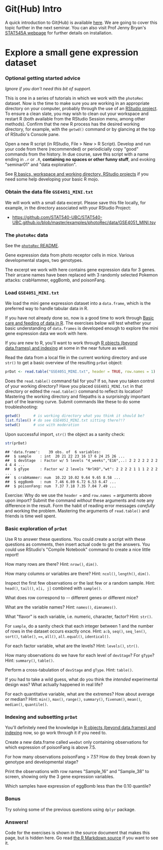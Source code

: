 Git(Hub) Intro
========================================================
A quick introduction to Git(Hub) is available [here](githubPres.pdf). We are going to cover this topic further in the next seminar. You can also visit Prof Jenny Bryan's [STAT545A webpage](https://stat545-ubc.github.io/git01_git-install.html) for further details on installation. 

Explore a small gene expression dataset
========================================================



### Optional getting started advice

*Ignore if you don't need this bit of support.*

This is one in a series of tutorials in which we work with the `photoRec` dataset. Now is the time to make sure you are working in an appropriate directory on your computer, probably through the use of an [RStudio project](https://stat545-ubc.github.io/block002_hello-r-workspace-wd-project.html). To ensure a clean slate, you may wish to clean out your workspace and restart R (both available from the RStudio Session menu, among other methods). Confirm that the new R process has the desired working directory, for example, with the `getwd()` command or by glancing at the top of RStudio's Console pane.

Open a new R script (in RStudio, File > New > R Script). Develop and run your code from there (recommended) or periodicially copy "good" commands from the history. In due course, save this script with a name ending in `.r` or `.R`, __containing no spaces or other funny stuff__, and evoking "seminar01" and "data exploration".

See [R basics, workspace and working directory, RStudio projects](https://stat545-ubc.github.io/block002_hello-r-workspace-wd-project.html) if you need some help developing your basic R mojo.

### Obtain the data file `GSE4051_MINI.txt`

We will work with a small data excerpt. Please save this file locally, for example, in the directory associated with your RStudio Project:

  * <https://github.com/STAT540-UBC/STAT540-UBC.github.io/blob/master/examples/photoRec/data/GSE4051_MINI.tsv>
  
### The `photoRec` data

See the [`photoRec` README](https://github.com/STAT540-UBC/STAT540-UBC.github.io/tree/master/examples/photoRec).

Gene expression data from photo receptor cells in mice. Various developmental stages, two genotypes.

The excerpt we work with here contains gene expression data for 3 genes. Their arcane names have been replaced with 3 randomly selected Pokemon attacks: crabHammer, eggBomb, and poisonFang.

### Load `GSE4051_MINI.txt`



We load the mini gene expression dataset into a `data.frame`, which is the preferred way to handle tabular data in R.

If you have not already done so, now is a good time to work through [Basic care and feeding of data in R](https://stat545-ubc.github.io/block006_care-feeding-data.html). The exercises below will test whether your basic understanding of `data.frames` is developed enough to explore the mini gene expression data we work with here.

If you are new to R, you'll want to work through [R objects (beyond data.frames) and indexing](https://stat545-ubc.github.io/block004_basic-r-objects.html) at some in the near future as well.

Read the data from a local file in the current working directory and use `str()` to get a basic overview of the resulting `prDat` object:


```r
prDat <- read.table("GSE4051_MINI.txt", header = TRUE, row.names = 1)
```

Does the `read.table()` command fail for you? If so, have you taken control of your working directory? Have you placed `GSE4051_MINI.txt` in that directory or edited the `read.table()` command to reflect its location? Mastering the working directory and filepaths is a surprisingly important part of the learning curve. Submit commands like these to do some troubleshooting:


```r
getwd()      # is working directory what you think it should be?
list.files() # do see GSE4051_MINI.txt sitting there?!?
setwd()      # use with moderation
```

Upon successful import, `str()` the object as a sanity check:

```r
str(prDat)
```

```
## 'data.frame':	39 obs. of  6 variables:
##  $ sample    : int  20 21 22 23 16 17 6 24 25 26 ...
##  $ devStage  : Factor w/ 5 levels "4_weeks","E16",..: 2 2 2 2 2 2 2 4 4 4 ...
##  $ gType     : Factor w/ 2 levels "NrlKO","wt": 2 2 2 2 1 1 1 2 2 2 ...
##  $ crabHammer: num  10.22 10.02 9.64 9.65 8.58 ...
##  $ eggBomb   : num  7.46 6.89 6.72 6.53 6.47 ...
##  $ poisonFang: num  7.37 7.18 7.35 7.04 7.49 ...
```

Exercise: Why do we use the `header =` and `row.names =` arguments above upon import? Submit the command *without* these arguments and note any difference in the result. Form the habit of reading error messages *carefully* and working the problem. Mastering the arguments of `read.table()` and friends is time well spent.




### Basic exploration of `prDat`

Use R to answer these questions. You could create a script with these questions as comments, then insert actual code to get the answers. You could use RStudio's "Compile Notebook" command to create a nice little report!

How many rows are there? Hint: `nrow()`, `dim()`.

How many columns or variables are there? Hint: `ncol()`, `length()`, `dim()`.

Inspect the first few observations or the last few or a random sample. Hint: `head()`, `tail()`, `x[i, j]` combined with `sample()`.

What does row correspond to -- different genes or different mice?

What are the variable names? Hint: `names()`, `dimnames()`.

What "flavor" is each variable, i.e. numeric, character, factor? Hint: `str()`.

For `sample`, do a sanity check that each integer between 1 and the number of rows in the dataset occurs exactly once. Hint: `a:b`,  `seq()`, `seq_len()`, `sort()`, `table()`, `==`, `all()`, `all.equal()`, `identical()`.

For each factor variable, what are the levels? Hint: `levels()`, `str()`.

How many observations do we have for each level of `devStage`? For `gType`? Hint: `summary()`, `table()`.

Perform a cross-tabulation of `devStage` and `gType`. Hint: `table()`.

If you had to take a wild guess, what do you think the *intended* experimental design was? What actually happened in real life?

For each quantitative variable, what are the extremes? How about average or median? Hint: `min()`, `max()`, `range()`, `summary()`, `fivenum()`, `mean()`, `median()`, `quantile()`.



### Indexing and subsetting `prDat`

You'll definitely need the knowledge in [R objects (beyond data.frames) and indexing](https://stat545-ubc.github.io/block004_basic-r-objects.html) now, so go work through it if you need to.

Create a new data.frame called `weeDat` only containing observations for which expression of poisonFang is above 7.5.

For how many observations poisonFang > 7.5? How do they break down by genotype and developmental stage? 



Print the observations with row names "Sample_16" and "Sample_38" to screen, showing only the 3 gene expression variables.

Which samples have expression of eggBomb less than the 0.10 quantile?



### Bonus

Try solving some of the previous questions using `dplyr` package. 

### Answers!

Code for the exercises is shown in the source document that makes this page, but is hidden here. Go read [the R Markdown source]("https://github.com/STAT540-UBC/STAT540-UBC.github.io/blob/master/sm01b_gitIntro-basic-data-exploration.rmd") if you want to see it.

